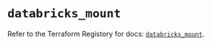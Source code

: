 # `databricks_mount`

Refer to the Terraform Registory for docs: [`databricks_mount`](https://registry.terraform.io/providers/databricks/databricks/1.25.0/docs/resources/mount).
